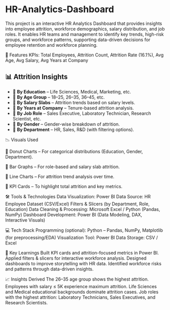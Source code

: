 # HR-Analytics-Dashboard
This project is an interactive HR Analytics Dashboard that provides insights into employee attrition, workforce demographics, salary distribution, and job roles. It enables HR teams and management to identify key trends, high-risk groups, and workforce patterns, supporting data-driven decisions for employee retention and workforce planning.



🚀 Features
KPIs: Total Employees, Attrition Count, Attrition Rate (16.1%), Avg Age, Avg Salary, Avg Years at Company
## 📊 Attrition Insights
- 📌 **By Education** – Life Sciences, Medical, Marketing, etc.  
- 📌 **By Age Group** – 18–25, 26–35, 36–45, etc.  
- 📌 **By Salary Slabs** – Attrition trends based on salary levels.  
- 📌 **By Years at Company** – Tenure-based attrition analysis.  
- 📌 **By Job Role** – Sales Executive, Laboratory Technician, Research Scientist, etc.  
- 📌 **By Gender** – Gender-wise breakdown of attrition.  
- 📌 **By Department** – HR, Sales, R&D (with filtering options).  

📉 Visuals Used

📌 Donut Charts – For categorical distributions (Education, Gender, Department).

📌 Bar Graphs – For role-based and salary slab attrition.

📌 Line Charts – For attrition trend analysis over time.

📌 KPI Cards – To highlight total attrition and key metrics.

🛠️ Tools & Technologies
Data Visualization: Power BI
Data Source: HR Employee Dataset (CSV/Excel)
Filters & Slicers (by Department, Role, Education)
Data Cleaning & Processing: Microsoft Excel / Python (Pandas, NumPy)
Dashboard Development: Power BI (Data Modeling, DAX, Interactive Visuals)

💻 Tech Stack
Programming (optional): Python – Pandas, NumPy, Matplotlib (for preprocessing/EDA)
Visualization Tool: Power BI
Data Storage: CSV / Excel

🔑 Key Learnings
Built KPI cards and attrition-focused metrics in Power BI.
Applied filters & slicers for interactive workforce analysis.
Designed dashboards to improve storytelling with HR data.
Identified workforce risks and patterns through data-driven insights.

📈 Insights Derived
The 26–35 age group shows the highest attrition.
Employees with salary ≤ 5K experience maximum attrition.
Life Sciences and Medical educational backgrounds dominate attrition cases.
Job roles with the highest attrition: Laboratory Technicians, Sales Executives, and Research Scientists.
